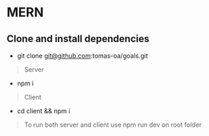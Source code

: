 # MERN

## Clone and install dependencies

- git clone git@github.com:tomas-oa/goals.git

> Server

- npm i

> Client

- cd client && npm i

> To run both server and client use npm run dev on root folder

